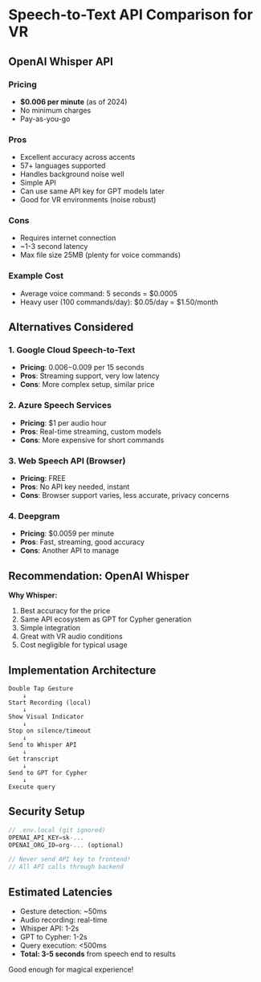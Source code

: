 # Speech-to-Text API Comparison for VR

## OpenAI Whisper API

### Pricing
- **$0.006 per minute** (as of 2024)
- No minimum charges
- Pay-as-you-go

### Pros
- Excellent accuracy across accents
- 57+ languages supported
- Handles background noise well
- Simple API
- Can use same API key for GPT models later
- Good for VR environments (noise robust)

### Cons
- Requires internet connection
- ~1-3 second latency
- Max file size 25MB (plenty for voice commands)

### Example Cost
- Average voice command: 5 seconds = $0.0005
- Heavy user (100 commands/day): $0.05/day = $1.50/month

## Alternatives Considered

### 1. Google Cloud Speech-to-Text
- **Pricing**: $0.006-$0.009 per 15 seconds
- **Pros**: Streaming support, very low latency
- **Cons**: More complex setup, similar price

### 2. Azure Speech Services
- **Pricing**: $1 per audio hour
- **Pros**: Real-time streaming, custom models
- **Cons**: More expensive for short commands

### 3. Web Speech API (Browser)
- **Pricing**: FREE
- **Pros**: No API key needed, instant
- **Cons**: Browser support varies, less accurate, privacy concerns

### 4. Deepgram
- **Pricing**: $0.0059 per minute
- **Pros**: Fast, streaming, good accuracy
- **Cons**: Another API to manage

## Recommendation: OpenAI Whisper

**Why Whisper:**
1. Best accuracy for the price
2. Same API ecosystem as GPT for Cypher generation
3. Simple integration
4. Great with VR audio conditions
5. Cost negligible for typical usage

## Implementation Architecture

```
Double Tap Gesture
    ↓
Start Recording (local)
    ↓
Show Visual Indicator
    ↓
Stop on silence/timeout
    ↓
Send to Whisper API
    ↓
Get transcript
    ↓
Send to GPT for Cypher
    ↓
Execute query
```

## Security Setup

```javascript
// .env.local (git ignored)
OPENAI_API_KEY=sk-...
OPENAI_ORG_ID=org-... (optional)

// Never send API key to frontend!
// All API calls through backend
```

## Estimated Latencies
- Gesture detection: ~50ms
- Audio recording: real-time
- Whisper API: 1-2s
- GPT to Cypher: 1-2s
- Query execution: <500ms
- **Total: 3-5 seconds** from speech end to results

Good enough for magical experience!
